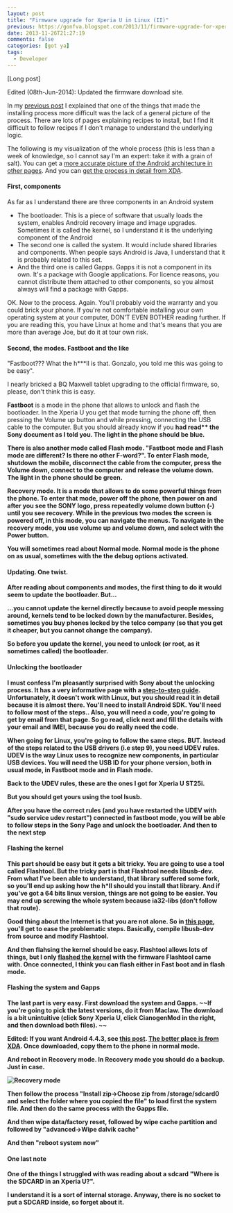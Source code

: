 ```yaml
---
layout: post
title: "Firmware upgrade for Xperia U in Linux (II)"
previous: https://gonfva.blogspot.com/2013/11/firmware-upgrade-for-xperia-u-in-linux.html
date: 2013-11-26T21:27:19
comments: false
categories: [got ya]
tags:
  - Developer
---
```


[Long post]


Edited (08th-Jun-2014): Updated the firmware download site.


In my [previous post](https://gonfva.blogspot.com/2013/11/firmware-upgrade-for-xperia-u-in-linux-i.html) I explained that one of the things that made the installing process more difficult was the lack of a general picture of the process. There are lots of pages explaining recipes to install, but I find it difficult to follow recipes if I don't manage to understand the underlying logic.


The following is my visualization of the whole process (this is less than a week of knowledge, so I cannot say I'm an expert: take it with a grain of salt). You can get a [more accurate picture of the Android architecture in other pages](http://www.android-app-market.com/android-architecture.html). And you can [get the process in detail from XDA](http://forum.xda-developers.com/showthread.php?t=2107775).



#### First, components

As far as I understand there are three components in an Android system




+ The bootloader. This is a piece of software that usually loads the system, enables Android recovery image and image upgrades. Sometimes it is called the kernel, so I understand it is the underlying component of the Android
+ The second one is called the system. It would include shared libraries and components. When people says Android is Java, I understand that it is probably related to this set.
+ And the third one is called Gapps. Gapps it is not a component in its own. It's a package with Google applications. For licence reasons, you cannot distribute them attached to other components, so you almost always will find a package with Gapps.</li></ol>


OK. Now to the process. Again. You'll probably void the warranty and you could brick your phone. If you're not comfortable installing your own operating system at your computer, DON'T EVEN BOTHER reading further. If you are reading this, you have Linux at home and that's means that you are more than average Joe, but do it at tour own risk.


#### Second, the modes. Fastboot and the like


"Fastboot??? What the h***ll is that. Gonzalo, you told me this was going to be easy".


I nearly bricked a BQ Maxwell tablet upgrading to the official firmware, so, please, don't think this is easy.


**Fastboot** is a mode in the phone that allows to unlock and flash the bootloader. In the Xperia U you get that mode turning the phone off, then pressing the Volume up button and while pressing, connecting the USB cable to the computer. But you should already know if you <b>had read** the Sony document as I told you. The light in the phone should be blue.


There is also another mode called  **Flash mode**. "Fastboot mode and Flash mode are different? Is there no other F-word?". To enter Flash mode, shutdown the mobile, disconnect the cable from the computer, press the Volume down, connect to the computer and release the volume down. The light in the phone should be green.


  **Recovery mode**. It is a mode that allows to do some powerful things from the phone. To enter that mode, power off the phone, then power on and after you see the SONY logo, press repeatedly volume down button (-) until you see recovery. While in the previous two modes the screen is powered off, in this mode, you can navigate the menus. To navigate in the recovery mode, you use volume up and volume down, and select with the Power button.


You will sometimes read about  **Normal mode**. Normal mode is the phone on as usual, sometimes with the the debug options activated.


#### Updating. One twist.

After reading about components and modes, the first thing to do it would seem to update the bootloader. But...


...you cannot update the kernel directly because to avoid people messing around, kernels tend to be locked down by the manufacturer. Besides, sometimes you buy phones locked by the telco company (so that you get it cheaper, but you cannot change the company).


So before you update the kernel, you need to unlock (or root, as it sometimes called) the bootloader.


#### Unlocking the bootloader

I must confess I'm pleasantly surprised with Sony about the unlocking process. It has a very informative page with a [step-to-step guide](http://unlockbootloader.sonymobile.com/unlocking-boot-loader). Unfortunately, it doesn't work with Linux, but you should read it in detail because it is almost there. You'll need to install Android SDK. You'll need to follow most of the steps.. Also, you will need a code, you're going to get by email from that page. So go read, click next and fill the details with your email and IMEI, because you do really need the code.


When going for Linux, you're going to follow the same steps. BUT. Instead of the steps related to the USB drivers (i.e step 9), you need UDEV rules. UDEV is the way Linux uses to recognize new components, in particular USB devices. You will need the USB ID for your phone version, both in usual mode, in Fastboot mode and in Flash mode.





Back to the UDEV rules, these are the ones I got for Xperia U ST25i.



<script src="https://gist.github.com/gonfva/7633925.js"></script>



But you should get yours using the tool lsusb.


After you have the correct rules (and you have restarted the UDEV with "sudo service udev restart") connected in fastboot mode, you will be able to follow steps in the Sony Page and unlock the bootloader. And then to the next step



#### Flashing the kernel

This part should be easy but it gets a bit tricky. You are going to use a tool called Flashtool. But the tricky part is that Flashtool needs libusb-dev. From what I've been able to understand, that library suffered some fork, so you'll end up asking how the h*ll should you install that library. And if you've got a 64 bits linux version, things are not going to be easier. You may end up screwing the whole system because ia32-libs (don't follow that route).


Good thing about the Internet is that you are not alone. So in [this page](http://askubuntu.com/questions/366336/how-do-i-install-lsusbx-library), you'll get to ease the problematic steps. Basically, compile libusb-dev from source and modify Flashtool.


And then flahsing the kernel should be easy. Flashtool allows lots of things, but I only [flashed the kernel](http://forum.xda-developers.com/showthread.php?t=928343)  with the firmware Flashtool came with. Once connected, I think you can flash either in Fast boot and in flash mode.


#### Flashing the system and Gapps

The last part is very easy. First download the system and Gapps. ~~If you're going to pick the latest versions, do it from Maclaw. The download is a bit unintuitive (click Sony Xperia U, click CianogenMod in the right, and then download both files). ~~

Edited: If you want Android 4.4.3, see [this post](http://gonfva.blogspot.co.uk/2014/06/android-443-sony-xperia-u.html). [The better place is from XDA](http://wiki.cyanogenmod.org/w/Unofficial_Ports#Sony_Xperia_U). Once downloaded, copy them to the phone in normal mode.


And reboot in Recovery mode. In Recovery mode you should do a backup. Just in case.

![Recovery mode](http://3.bp.blogspot.com/-PH1vKJRPxU4/UpUG1kXe9XI/AAAAAAAAAjU/n6xOwR8A6aI/s200/26112013201.jpg)

Then follow the process "Install zip->Choose zip from /storage/sdcard0 and select the folder where you copied the file" to load first the system file. And then do the same process with the Gapps file.


And then wipe data/factory reset, followed by wipe cache partition and followed by "advanced->Wipe dalvik cache"


And then "reboot system now"


#### One last note


One of the things I struggled with was reading about a sdcard "Where is the SDCARD in an Xperia U?".


I understand it is a sort of internal storage. Anyway, there is no socket to put a SDCARD inside, so forget about it.

